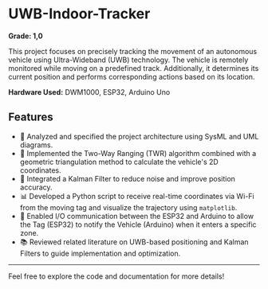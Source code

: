 # UWB-Indoor-Tracker

**Grade: 1,0**

This project focuses on precisely tracking the movement of an autonomous vehicle using Ultra-Wideband (UWB) technology. The vehicle is remotely monitored while moving on a predefined track. Additionally, it determines its current position and performs corresponding actions based on its location.

**Hardware Used:** DWM1000, ESP32, Arduino Uno

## Features

- 📐 Analyzed and specified the project architecture using SysML and UML diagrams.
- 📡 Implemented the Two-Way Ranging (TWR) algorithm combined with a geometric triangulation method to calculate the vehicle's 2D coordinates.
- 🧠 Integrated a Kalman Filter to reduce noise and improve position accuracy.
- 📊 Developed a Python script to receive real-time coordinates via Wi-Fi from the moving tag and visualize the trajectory using `matplotlib`.
- 🔁 Enabled I/O communication between the ESP32 and Arduino to allow the Tag (ESP32) to notify the Vehicle (Arduino) when it enters a specific zone.
- 📚 Reviewed related literature on UWB-based positioning and Kalman Filters to guide implementation and optimization.

---

Feel free to explore the code and documentation for more details!
